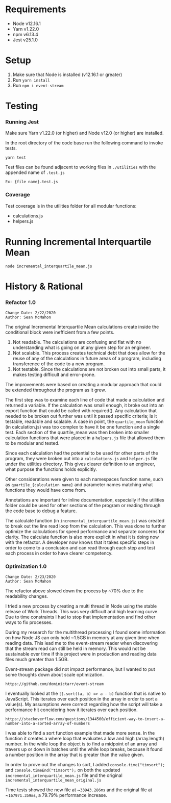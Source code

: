 # Requirements
 - Node v12.16.1
 - Yarn v1.22.0
 - npm  v6.13.4
 - Jest v25.1.0


# Setup

 1. Make sure that Node is installed (v12.16.1 or greater)
 2. Run `yarn install`
 3. Run `npm i event-stream`

# Testing

### Running Jest 
 
 Make sure Yarn v1.22.0 (or higher) and Node v12.0 (or higher) are installed.

 In the root directory of the code base run the following command to invoke tests.  
 
 ```
 yarn test
 ```
 
 Test files can be found adjacent to working files in `./utilities` with the appended name of `.test.js`
 
 `Ex: {file name}.test.js`

### Coverage
Test coverage is in the utilities folder for all modular functions:

- calculations.js
- helpers.js

# Running Incremental Interquartile Mean

```
node incremental_interquartile_mean.js
```

# History & Rational

### Refactor 1.0

```
Change Date: 2/22/2020
Author: Sean McMahon
```

The original Incremental Interquartile Mean calculations create inside the conditional block were inefficient from a few points.

1. Not readable. The calculations are confusing and flat with no understanding what is going on at any given step for an engineer.
2. Not scalable. This process creates technical debt that does allow for the reuse of any of the calculations in future areas of a program, including transference of the code to a new program.
3. Not testable. Since the calculations are not broken out into small parts, it makes testing difficult and error-prone.

The improvements were based on creating a modular approach that could be extended throughout the program as it grew. 

The first step was to examine each line of code that made a calculation and returned a variable. If the calculation was small enough, it broke out into an export function that could be called with required(). Any calculation that needed to be broken out further was until it passed specific criteria; is it testable, readable and scalable. A case in point, the `quartile_mean` function (in calculation.js) was too complex to have it be one function and a single test. Each section of the quartile_mean was then broken into smaller calculation functions that were placed in a `helpers.js` file that allowed them to be modular and tested. 

Since each calculation had the potential to be used for other parts of the program, they were broken out into a `calculations.js` and `helper.js` file under the utilities directory. This gives clearer definition to an engineer, what purpose the functions holds explicitly. 

Other considerations were given to each namespaces function name, such as `quartile_{calculation name}` and parameter names matching what functions they would have come from.  

Annotations are important for inline documentation, especially if the utilities folder could be used for other sections of the program or reading through the code base to debug a feature. 

The calculate function (in `incremental_interquartile_mean.js`) was created to break out the line read loop from the calculation. This was done to further optimize the calculations for speed performance and separate concerns for clarity.  The calculate function is also more explicit in what it is doing now with the refactor. A developer now knows that it takes specific steps in order to come to a conclusion and can read through each step and test each process in order to have clearer competency.


### Optimization 1.0

```
Change Date: 2/23/2020
Author: Sean McMahon
```

The refactor above slowed down the process by ~70% due to the readability changes.

I tried a new process by creating a multi thread in Node using the stable release of Work Threads. This was very difficult and high learning curve. Due to time constraints I had to stop that implementation and find other ways to fix processes.
 
During my research for the multithread processing I found some information on how Node JS can only hold ~1.5GB in memory at any given time when reading data. This lead me to the event-stream reader when discovering that the stream read can still be held in memory. This would not be sustainable over time if this project were in production and reading data files much greater than 1.5GB.

Event-stream package did not impact performance, but I wanted to put some thoughts down about scale optimization. 

`https://github.com/dominictarr/event-stream`

I eventually looked at the `[].sort((a, b) => a - b)` function that is native to JavaScript. This iterates over each position in the array in order to sort a value(s). My assumptions were correct regarding how the script will take a performance hit concidering how it iterates over each position.

`https://stackoverflow.com/questions/1344500/efficient-way-to-insert-a-number-into-a-sorted-array-of-numbers`

I was able to find a sort function example that made more sense. In the function it creates a where loop that evaluates a low and high (array.length) number. In the while loop the object is to find a midpoint of an array and travers up or down in batches until the while loop breaks, because it found a number position in the array that is greater than the value given.

In order to prove out the changes to sort, I added `console.time("timsort");` and `console.timeEnd("timsort");` on both the updated `incremental_interquartile_mean.js` file and the original `incremental_interquartile_mean_original.js`

Time tests showed the new file at ~`33943.286ms` and the original file at ~`167971.359ms`, a 79.79% performance increase.








